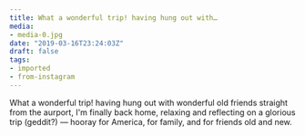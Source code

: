 ```yaml
---
title: What a wonderful trip! having hung out with…
media:
- media-0.jpg
date: "2019-03-16T23:24:03Z"
draft: false
tags:
- imported
- from-instagram
---
```

What a wonderful trip\! having hung out with wonderful old friends straight from the aurport, I'm finally back home, relaxing and reflecting on a glorious trip \(geddit?\) — hooray for America, for family, and for friends old and new.
